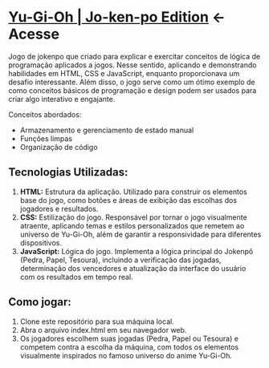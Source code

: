# [Yu-Gi-Oh | Jo-ken-po Edition](https://renan1102.github.io/Yu-Gi-Oh-Jo-ken-po/) <- Acesse

Jogo de jokenpo que criado para explicar e exercitar conceitos de lógica de programação aplicados a jogos. Nesse sentido, aplicando e demonstrando habilidades em HTML, CSS e JavaScript, enquanto proporcionava um desafio interessante. Além disso, o jogo serve como um ótimo exemplo de como conceitos básicos de programação e design podem ser usados para criar algo interativo e engajante.

Conceitos abordados:

- Armazenamento e gerenciamento de estado manual
- Funções limpas
- Organização de código

## Tecnologias Utilizadas:

1. **HTML:** Estrutura da aplicação. Utilizado para construir os elementos base do jogo, como botões e áreas de exibição das escolhas dos jogadores e resultados.
2. **CSS:** Estilização do jogo. Responsável por tornar o jogo visualmente atraente, aplicando temas e estilos personalizados que remetem ao universo de Yu-Gi-Oh, além de garantir a responsividade para diferentes dispositivos.
3. **JavaScript:** Lógica do jogo. Implementa a lógica principal do Jokenpô (Pedra, Papel, Tesoura), incluindo a verificação das jogadas, determinação dos vencedores e atualização da interface do usuário com os resultados em tempo real.

## Como jogar:
1. Clone este repositório para sua máquina local.
2. Abra o arquivo index.html em seu navegador web.
3. Os jogadores escolhem suas jogadas (Pedra, Papel ou Tesoura) e competem contra a escolha da máquina, com todos os elementos visualmente inspirados no famoso universo do anime Yu-Gi-Oh.
